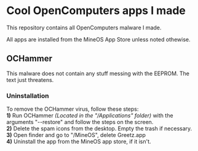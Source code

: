 # Cool OpenComputers apps I made
This repository contains all OpenComputers malware I made.

All apps are installed from the MineOS App Store unless noted othewise.

## OCHammer
This malware does not contain any stuff messing with the EEPROM. The text just threatens.
### Uninstallation
To remove the OCHammer virus, follow these steps:
<br>**1)** Run OCHammer *(Located in the "/Applications" folder)* with the arguments "--restore" and follow the steps on the screen.
<br>**2)** Delete the spam icons from the desktop. Empty the trash if necessary.
<br>**3)** Open finder and go to "/MineOS", delete Greetz.app
<br>**4)** Uninstall the app from the MineOS app store, if it isn't.

